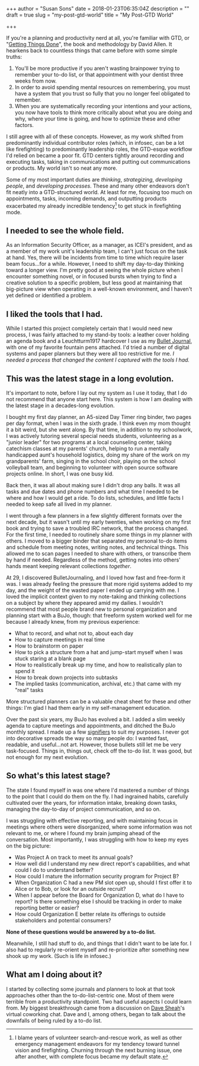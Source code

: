 +++
author = "Susan Sons"
date = 2018-01-23T06:35:04Z
description = ""
draft = true
slug = "my-post-gtd-world"
title = "My Post-GTD World"

+++

If you're a planning and productivity nerd at all, you're familiar with GTD, or "[Getting Things Done](https://en.wikipedia.org/wiki/Getting_Things_Done)", the book and methodology by David Allen.  It hearkens back to countless things that came before with some simple truths:

1. You'll be more productive if you aren't wasting brainpower trying to remember your to-do list, or that appointment with your dentist three weeks from now.
2. In order to avoid spending mental resources on remembering, you must have a system that you trust so fully that you no longer feel obligated to remember.
3. When you are systematically recording your intentions and your actions, you now have tools to think more critically about what you are doing and why, where your time is going, and how to optimize these and other factors.

I still agree with all of these concepts.  However, as my work shifted from predominantly individual contributor roles (which, in infosec, can be a lot like firefighting) to predominantly leadership roles, the GTD-esque workflow I'd relied on became a poor fit.  GTD centers tightly around recording and executing tasks, taking in communications and putting out communications or products.  My world isn't so neat any more.

Some of my most important duties are *thinking*, *strategizing*, *developing people*, and *developing processes*.  These and many other endeavors don't fit neatly into a GTD-structured world.  At least for me, focusing too much on appointments, tasks, incoming demands, and outputting products exacerbated my already incredible tendency[^1] to get stuck in firefighting mode.

## I needed to see the whole field.

As an Information Security Officer, as a manager, as ICEI's president, and as a member of my work unit's leadership team, I can't just focus on the task at hand.  Yes, there will be incidents from time to time which require laser beam focus...for a while.  However, I need to shift my day-to-day thinking toward a longer view.  I'm pretty good at seeing the whole picture when I encounter something novel, or in focused bursts when trying to find a creative solution to a specific problem, but less good at maintaining that big-picture view when operating in a well-known environment, and I haven't yet defined or identified a problem.

## I liked the tools that I had.

While I started this project completely certain that I would need new process, I was fairly attached to my stand-by tools: a leather cover holding an agenda book and a Leuchtturm1917 hardcover I use as my [Bullet Journal](https://bulletjournal.com/), with one of my favorite fountain pens attached.  I'd tried a number of digital systems and paper planners but they were all too restrictive for me.  *I needed a process that changed the content I captured with the tools I had.*

## This was the latest stage in a long evolution.

It's important to note, before I lay out my system as I use it today, that I do not recommend that anyone start here.  This system is how I am dealing with the latest stage in a decades-long evolution.

I bought my first day planner, an A5-sized Day Timer ring binder, two pages per day format, when I was in the sixth grade.  I think even my mom thought it a bit weird, but she went along.  By that time, in addition to my schoolwork, I was actively tutoring several special needs students, volunteering as a "junior leader" for two programs at a local counseling center, taking catechism classes at my parents' church, helping to run a mentally handicapped aunt's household logistics, doing my share of the work on my grandparents' farm, singing in the school choir, playing on the school volleyball team, and beginning to volunteer with open source software projects online.  In short, I was one busy kid.

Back then, it was all about making sure I didn't drop any balls.  It was all tasks and due dates and phone numbers and what time I needed to be where and how I would get a ride.  To do lists, schedules, and little facts I needed to keep safe all lived in my planner.

I went through a few planners in a few slightly different formats over the next decade, but it wasn't until my early twenties, when working on my first book and trying to save a troubled IRC network, that the process changed.  For the first time, I needed to routinely share some things in my planner with others.  I moved to a bigger binder that separated my personal to-do items and schedule from meeting notes, writing notes, and technical things.  This allowed me to scan pages I needed to share with others, or transcribe them by hand if needed.  Regardless of the method, getting notes into others' hands meant keeping relevant collections *together*.

At 29, I discovered BulletJournaling, and I loved how fast and free-form it was.  I was already feeling the pressure that more rigid systems added to my day, and the weight of the wasted paper I ended up carrying with me.  I loved the implicit context given to my note-taking and thinking collections on a subject by where they appeared amid my dailies.  I wouldn't recommend that most people brand new to personal organization and planning start with a BuJo, though: that freeform system worked well for me because I already knew, from my previous experience:
* What to record, and what not to, about each day
* How to capture meetings in real time
* How to brainstorm on paper
* How to pick a structure from a hat and jump-start myself when I was stuck staring at a blank page
* How to realistically break up my time, and how to realistically plan to spend it
* How to break down projects into subtasks
* The implied tasks (communication, archival, etc.) that came with my "real" tasks

More structured planners can be a valuable cheat sheet for these and other things: I'm glad I had them early in my self-management education.

Over the past six years, my BuJo has evolved a bit.  I added a slim weekly agenda to capture meetings and appointments, and ditched the BuJo monthly spread.  I made up a few [signifiers](https://bulletjournal.com/get-started/#signifiers) to suit my purposes.  I never got into decorative spreads the way so many people do: I wanted fast, readable, and useful...not art.  However, those bullets still let me be very task-focused.  Things in, things out, check off the to-do list.  It was good, but not enough for my next evolution.

## So what's this latest stage?

The state I found myself in was one where I'd mastered a number of things to the point that I could do them on the fly.  I had ingrained habits, carefully cultivated over the years, for information intake, breaking down tasks, managing the day-to-day of project communication, and so on.

I was struggling with effective reporting, and with maintaining focus in meetings where others were disorganized, where some information was not relevant to me, or where I found my brain jumping ahead of the conversation.  Most importantly, I was struggling with how to keep my eyes on the big picture:

* Was Project A on track to meet its annual goals?
* How well did I understand my new direct report's capabilities, and what could I do to understand better?
* How could I mature the information security program for Project B?
* When Organization C had a new PM slot open up, should I first offer it to Alice or to Bob, or look for an outside recruit?
* When I appear before the Board for Organization D, what do I have to report? Is there something else I should be tracking in order to make reporting better or easier?
* How could Organization E better relate its offerings to outside stakeholders and potential consumers?

**None of these questions would be answered by a to-do list.**

Meanwhile, I still had stuff to do, and things that I didn't want to be late for.  I also had to regularly re-orient myself and re-prioritize after something new shook up my work.  (Such is life in infosec.)


## What am I doing about it?

I started by collecting some journals and planners to look at that took approaches other than the to-do-list-centric one.  Most of them were terrible from a productivity standpoint.  Two had useful aspects I could learn from.  My biggest breakthrough came from a discussion on [Dave Sheah](https://davidseah.com/)'s virtual coworking chat.  Dave and I, among others, began to talk about the downfalls of being ruled by a to-do list.  






[^1]: I blame years of volunteer search-and-rescue work, as well as other emergency management endeavors for my tendency toward tunnel vision and firefighting.  Churning through the next burning issue, one after another, with complete focus became my default state.

